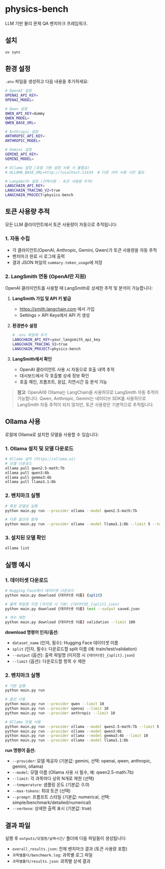 # physics-bench

LLM 기반 물리 문제 QA 벤치마크 프레임워크.

## 설치

```zsh
uv sync
```

## 환경 설정

`.env` 파일을 생성하고 다음 내용을 추가하세요:

```zsh
# OpenAI 설정
OPENAI_API_KEY=
OPENAI_MODEL=

# Qwen 설정  
QWEN_API_KEY=dummy
QWEN_MODEL=
QWEN_BASE_URL=

# Anthropic 설정
ANTHROPIC_API_KEY=
ANTHROPIC_MODEL=

# Gemini 설정
GEMINI_API_KEY=
GEMINI_MODEL=

# Ollama 설정 (로컬 기본 설정 사용 시 불필요)
# OLLAMA_BASE_URL=http://localhost:11434  # 다른 서버 사용 시만 필요

# LangSmith 설정 (선택사항 - 토큰 사용량 추적)
LANGCHAIN_API_KEY=
LANGCHAIN_TRACING_V2=true
LANGCHAIN_PROJECT=physics-bench
```

## 토큰 사용량 추적

모든 LLM 클라이언트에서 토큰 사용량이 자동으로 추적됩니다:

### 1. 자동 수집
- 각 클라이언트(OpenAI, Anthropic, Gemini, Qwen)가 토큰 사용량을 자동 추적
- 벤치마크 완료 시 로그에 출력
- 결과 JSON 파일의 `summary.token_usage`에 저장

### 2. LangSmith 연동 (OpenAI만 지원)

OpenAI 클라이언트를 사용할 때 LangSmith로 상세한 추적 및 분석이 가능합니다:

1. **LangSmith 가입 및 API 키 발급**
   - https://smith.langchain.com 에서 가입
   - Settings > API Keys에서 API 키 생성

2. **환경변수 설정**
   ```bash
   # .env 파일에 추가
   LANGCHAIN_API_KEY=your_langsmith_api_key
   LANGCHAIN_TRACING_V2=true
   LANGCHAIN_PROJECT=physics-bench
   ```

3. **LangSmith에서 확인**
   - OpenAI 클라이언트 사용 시 자동으로 호출 내역 추적
   - 대시보드에서 각 호출별 상세 정보 확인
   - 호출 체인, 프롬프트, 응답, 지연시간 등 분석 가능

> **참고**: OpenAI와 Ollama는 LangChain을 사용하므로 LangSmith 자동 추적이 가능합니다. Qwen, Anthropic, Gemini는 네이티브 SDK를 사용하므로 LangSmith 자동 추적이 되지 않지만, 토큰 사용량은 기본적으로 추적됩니다.

## Ollama 사용

로컬에 Ollama로 설치한 모델을 사용할 수 있습니다:

### 1. Ollama 설치 및 모델 다운로드
```bash
# Ollama 설치 (https://ollama.ai)
# 모델 다운로드
ollama pull qwen2.5-math:7b
ollama pull qwen3:8b
ollama pull gemma3:4b
ollama pull llama3.1:8b
```

### 2. 벤치마크 실행
```bash
# 특정 모델로 실행
python main.py run --provider ollama --model qwen2.5-math:7b

# 다른 옵션과 함께
python main.py run --provider ollama --model llama3.1:8b --limit 5 --temperature 0.7
```

### 3. 설치된 모델 확인
```bash
ollama list
```

## 실행 예시

### 1. 데이터셋 다운로드
```zsh
# Hugging Face에서 데이터셋 다운로드
python main.py download {데이터셋 이름} {split}

# 출력 파일명 지정 (미지정 시 기본: {데이터셋}_{split}.json)
python main.py download {데이터셋 이름} test --output saved.json

# 개수 제한
python main.py download {데이터셋 이름} validation --limit 100
```

**download 명령어 인자/옵션:**
- `dataset_name` (인자, 필수): Hugging Face 데이터셋 이름
- `split` (인자, 필수): 다운로드할 split 이름 (예: train/test/validation)
- `--output` (옵션): 출력 파일명 (미지정 시 `{데이터셋}_{split}.json`)
- `--limit` (옵션): 다운로드할 항목 수 제한

### 2. 벤치마크 실행
```zsh
# 기본 실행
python main.py run

# 옵션 사용
python main.py run --provider qwen --limit 10
python main.py run --provider openai --limit 10
python main.py run --provider anthropic --limit 10

# Ollama 모델 사용
python main.py run --provider ollama --model qwen2.5-math:7b --limit 5
python main.py run --provider ollama --model qwen3:8b
python main.py run --provider ollama --model gemma3:4b --limit 10
python main.py run --provider ollama --model llama3.1:8b
```

**run 명령어 옵션:**
- `--provider`: 모델 제공자 (기본값: gemini, 선택: openai, qwen, anthropic, gemini, ollama)
- `--model`: 모델 이름 (Ollama 사용 시 필수, 예: qwen2.5-math:7b)
- `--limit`: 각 과목마다 상위 N개로 제한 (선택)
- `--temperature`: 샘플링 온도 (기본값: 0.0)
- `--max-tokens`: 최대 토큰 (선택)
- `--prompt`: 프롬프트 스타일 (기본값: numerical, 선택: simple/benchmark/detailed/numerical)
- `--verbose`: 상세한 출력 표시 (기본값: true)

## 결과 파일

실행 후 `outputs/모델명/날짜시간/` 폴더에 다음 파일들이 생성됩니다:

- `overall_results.json`: 전체 벤치마크 결과 (토큰 사용량 포함)
- `과목별폴더/benchmark.log`: 과목별 로그 파일
- `과목별폴더/results.json`: 과목별 상세 결과
